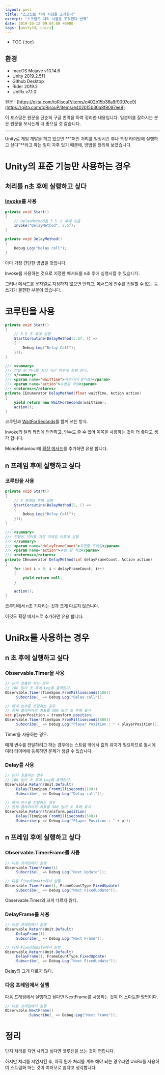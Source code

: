 ```yaml
---
layout: post
title: "스크립트 처리 시점을 조작한다"
excerpt: "스크립트 처리 시점을 조작한다 번역"
date: 2019-10-12 09:04:00 +0900
tags: [unity3d, unirx]
---
```

* TOC
{:toc}

## 환경

- macOS Mojave v10.14.6
- Unity 2019.2.5f1
- Github Desktop
- Rider 2019.2
- UniRx v7.1.0

원문 : [https://qiita.com/toRisouP/items/e402b15b36a8f9097ee9](https://qiita.com/toRisouP/items/e402b15b36a8f9097ee9)

이 포스팅은 원문을 단순히 구글 번역을 하여 정리한 내용입니다. 일본어를 잘하시는 분은 원문을 보시는게 더 좋으실 것 같습니다. 

---

Unity로 게임 개발을 하고 있으면 **"어떤 처리를 일정시간 후나 특정 타이밍에 실행하고 싶다"**라고 하는 일이 자주 있기 때문에, 방법을 정리해 보았습니다.

# Unity의 표준 기능만 사용하는 경우

## 처리를 n초 후에 실행하고 싶다

### [Invoke](https://docs.unity3d.com/ScriptReference/MonoBehaviour.Invoke.html)를 사용
```csharp
private void Start()
{
    // DelayMethod을 3.5 초 후에 호출 
    Invoke("DelayMethod", 3.5f);
}

private void DelayMethod()
{
    Debug.Log("Delay call");
}
```

아마 가장 간단한 방법일 것입니다.

Invoke를 사용하는 것으로 지정한 메서드를 n초 후에 실행시킬 수 있습니다.

그러나 메서드를 문자열로 지정하지 않으면 안되고, 메서드에 인수를 전달할 수 없는 등 쓰기가 불편한 부분이 있습니다.

# 코루틴을 사용

```csharp
private void Start()
{
    // 3.5 초 후에 실행
    StartCoroutine(DelayMethod(3.5f, () =>
    {
        Debug.Log("Delay Call");
    }));
}

/// <summary>
/// 전달 된 처리를 지정 시간 이후에 실행 한다.
/// </summary>
/// <param name="waitTime">지연시간[밀리초]</param>
/// <param name="action">수행할 작업</param>
/// <returns></returns>
private IEnumerator DelayMethod(float waitTime, Action action)
{
    yield return new WaitForSeconds(waitTime);
    action();
}
```

코루틴과 [WaitForSeconds](https://docs.unity3d.com/ScriptReference/WaitForSeconds.html)를 함께 쓰는 방식.

Invoke와 달리 타입에 안전하고, 인수도 줄 수 있어 이쪽을 사용하는 것이 더 좋다고 생각 합니다.

MonoBehaviour에 [확장 메서드](https://unity3d.com/kr/learn/tutorials/topics/scripting/extension-methods)를 추가하면 유용 합니다.

## n 프레임 후에 실행하고 싶다

### 코루틴을 사용

```csharp
private void Start()
{
    // 5 프레임 후에 실행
    StartCoroutine(DelayMethod(5, () =>
    {
        Debug.Log("Delay Call");
    }));
}

/// <summary>
/// 전달된 처리를 지정 프레임 이후에 실행
/// </summary>
/// <param name="delayFrameCount">지연할 프레임</param>
/// <param name="action">수행 할 작업</param>
/// <returns></returns>
private IEnumerator DelayMethod(int delayFrameCount, Action action)
{
    for (int i = 0; i < delayFrameCount; i++)
    {
        yield return null;
    }

    action();
}
```

코루틴에서 n초 기다리는 것과 크게 다르지 않습니다.

이것도 확장 메서드로 추가하면 유용 합니다.

# UniRx를 사용하는 경우

## n 초 후에 실행하고 싶다

### Observable.Timer을 사용

```csharp
// 단지 호출만 하는 경우
// 100 밀리 초 후에 Log를 출력한다.
Observable.Timer(TimeSpan.FromMilliseconds(100))
    .Subscribe(_ => Debug.Log("Delay call"));

// 매개 변수를 전달하는 경우
// 현재 플레이어의 좌표를 500 밀리 초 후에 표시
var playerPosition = transform.position;
Observable.Timer(TimeSpan.FromMilliseconds(500))
    .Subscribe(_ => Debug.Log("Player Position : " + playerPosition));
```

Timer을 사용하는 경우.

매개 변수를 전달하려고 하는 경우에는 스트림 밖에서 값의 유지가 필요하므로 동시에 여러 타이머에 등록하면 문제가 생길 수 있습니다.

### Delay를 사용

```csharp
// 단지 호출하는 경우
// 100 밀리 초 후에 Log를 출력한다.
Observable.Return(Unit.Default)
    .Delay(TimeSpan.FromMilliseconds(100))
    .Subscribe(_ => Debug.Log("Delay call"));

// 매개 변수를 전달하는 경우
// 현재 플레이어의 좌표를 500 밀리 초 후에 표시
Observable.Return(transform.position)
    .Delay(TimeSpan.FromMilliseconds(500))
    .Subscribe(p => Debug.Log("Player Position : " + p));
```

## n 프레임 후에 실행하고 싶다

### Observable.TimerFrame를 사용

```csharp
// 다음 프레임에서 실행
Observable.TimerFrame(1)
    .Subscribe(_ => Debug.Log("Next Update"));

// 다음 FixedUpdate에서 실행
Observable.TimerFrame(1, FrameCountType.FixedUpdate)
    .Subscribe(_ => Debug.Log("Next FixedUpdate"));
```

Observable.Timer와 크게 다르지 않다.

### DelayFrame를 사용

```csharp
// 다음 프레임에서 실행
Observable.Return(Unit.Default)
    .DelayFrame(1)
    .Subscribe(_ => Debug.Log("Next Frame"));

// 다음 FixedUpdate에서 실행
Observable.Return(Unit.Default)
    .DelayFrame(1, FrameCountType.FixedUpdate)
    .Subscribe(_ => Debug.Log("Next FixedUpdate"));
```

Delay와 크게 다르지 않다.

### 다음 프레임에서 실행

다음 프레임에서 실행하고 싶다면 NextFrame를 사용하는 것이 더 스마트한 방법이다.

```csharp
// 다음 프레임에서 실행
Observable.NextFrame()
          .Subscribe(_ => Debug.Log("Next Frame"));
```

# 정리

단지 처리를 지연 시키고 싶다면 코루틴을 쓰는 것이 편합니다.

하지만 처리를 지연시킨 후, 아직 뭔가 처리를 계속 해야 되는 경우라면 UniRx를 사용하여 스트림화 하는 것이 여러모로 쉽다고 생각합니다.